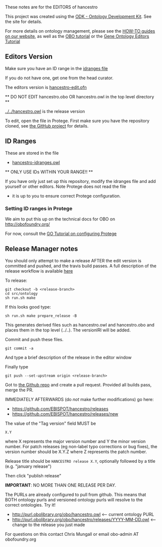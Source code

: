 These notes are for the EDITORS of hancestro

This project was created using the [ODK - Ontology Development Kit](https://github.com/INCATools/ontology-development-kit). See the site for details.

For more details on ontology management, please see the [HOW-TO guides on our website](https://ebispot.github.io/hancestro/odk-workflows/), as well as the [OBO tutorial](https://github.com/jamesaoverton/obo-tutorial) or the [Gene Ontology Editors Tutorial](go-protege-tutorial.readthedocs.io)

## Editors Version

Make sure you have an ID range in the [idranges file](hancestro-idranges.owl)

If you do not have one, get one from the head curator.

The editors version is [hancestro-edit.ofn](hancestro-edit.ofn)

** DO NOT EDIT hancestro.obo OR hancestro.owl in the top level directory **

[../../hancestro.owl](../../hancestro.owl) is the release version

To edit, open the file in Protege. First make sure you have the repository cloned, see [the GitHub project](https://github.com/EBISPOT/hancestro) for details.

## ID Ranges

These are stored in the file

 * [hancestro-idranges.owl](hancestro-idranges.owl)

** ONLY USE IDs WITHIN YOUR RANGE!! **

If you have only just set up this repository, modify the idranges file
and add yourself or other editors. Note Protege does not read the file
- it is up to you to ensure correct Protege configuration.


### Setting ID ranges in Protege

We aim to put this up on the technical docs for OBO on http://obofoundry.org/

For now, consult the [GO Tutorial on configuring Protege](http://go-protege-tutorial.readthedocs.io/en/latest/Entities.html#new-entities)


## Release Manager notes

You should only attempt to make a release AFTER the edit version is
committed and pushed, and the travis build passes. A full description of the release workflow is available [here](https://ebispot.github.io/hancestro/odk-workflows/ReleaseWorkflow/)

To release:

    git checkout -b <release-branch>
    cd src/ontology
    sh run.sh make 

If this looks good type:

    sh run.sh make prepare_release -B

This generates derived files such as hancestro.owl and hancestro.obo and places
them in the top level (../..). The versionIRI will be added.

Commit and push these files.

    git commit -a

And type a brief description of the release in the editor window

Finally type

    git push --set-upstream origin <release-branch>

Got to [the Github repo](https://github.com/EBISPOT/hancestro/) and create a pull request. Provided all builds pass, merge the PR.

IMMEDIATELY AFTERWARDS (do *not* make further modifications) go here:

 * https://github.com/EBISPOT/hancestro/releases
 * https://github.com/EBISPOT/hancestro/releases/new

The value of the "Tag version" field MUST be

    X.Y

where X represents the major version number and Y the minor version number. For patch releases (eg non-label typo corrections or bug fixes), the version number should be X.Y.Z where Z represents the patch number.

Release title should be `HANCESTRO release X.Y`, optionally followed by a title (e.g. "january release")

Then click "publish release"

__IMPORTANT__: NO MORE THAN ONE RELEASE PER DAY.

The PURLs are already configured to pull from github. This means that
BOTH ontology purls and versioned ontology purls will resolve to the
correct ontologies. Try it!

 * http://purl.obolibrary.org/obo/hancestro.owl <-- current ontology PURL
 * http://purl.obolibrary.org/obo/hancestro/releases/YYYY-MM-DD.owl <-- change to the release you just made

For questions on this contact Chris Mungall or email obo-admin AT obofoundry.org


